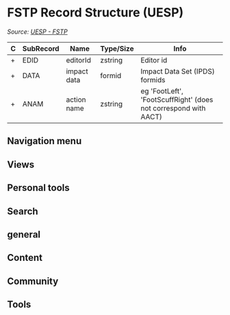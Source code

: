 # FSTP Record Structure (UESP)

*Source: [UESP - FSTP](https://en.uesp.net/wiki/Skyrim_Mod:Mod_File_Format/FSTP)*

| C | SubRecord | Name | Type/Size | Info |
| --- | --- | --- | --- | --- |
| + | EDID | editorId | zstring | Editor id |
| + | DATA | impact data | formid | Impact Data Set (IPDS) formids |
| + | ANAM | action name | zstring | eg 'FootLeft', 'FootScuffRight' (does not correspond with AACT) |

## Navigation menu

## Views

## Personal tools

## Search

## general

## Content

## Community

## Tools

